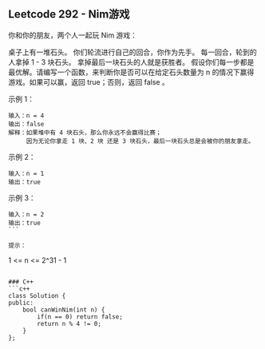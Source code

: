 ## Leetcode 292 - Nim游戏

你和你的朋友，两个人一起玩 Nim 游戏：

桌子上有一堆石头。
你们轮流进行自己的回合，你作为先手。
每一回合，轮到的人拿掉 1 - 3 块石头。
拿掉最后一块石头的人就是获胜者。
假设你们每一步都是最优解。请编写一个函数，来判断你是否可以在给定石头数量为 n 的情况下赢得游戏。如果可以赢，返回 true；否则，返回 false 。

示例 1：
```
输入：n = 4
输出：false 
解释：如果堆中有 4 块石头，那么你永远不会赢得比赛；
     因为无论你拿走 1 块、2 块 还是 3 块石头，最后一块石头总是会被你的朋友拿走。
```

示例 2：
```
输入：n = 1
输出：true
```

示例 3：
```
输入：n = 2
输出：true
``` 

提示：
```
1 <= n <= 2^31 - 1
```

### C++
```c++
class Solution {
public:
    bool canWinNim(int n) {        
        if(n == 0) return false;
        return n % 4 != 0;
    }
};
```